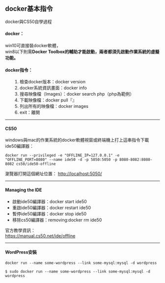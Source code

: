 docker基本指令
---
docker與CS50自學過程
<div>
<h4>docker：</h4>
win10可直接裝docker軟體，<br>
win8以下則需<strong>Docker Toolbox的輔助才能啟動，兩者都須先啟動作業系統的虛擬功能。</strong>
<h4>docker指令：</h4>
<ol>
	<li style="list-style-type:none;">
<ol>
	<li>檢查docker版本：docker version</li>
	<li>docker系統資訊畫面：docker info</li>
	<li>搜尋映像檔（Images）：docker search php（php為範例）</li>
	<li>下載映像檔：docker pull『』</li>
	<li>列出所有的映像檔：docker images</li>
	<li>exit：離開</li>
</ol>
</li>
</ol>
</div>
<hr />
<h4>CS50</h4>
windows與mac的作業系統的docker軟體視窗或終端機上打上這串指令下載ide50編譯器：

~~~
docker run --privileged -e "OFFLINE_IP=127.0.0.1" -e "OFFLINE_PORT=8080" --name ide50 -d -p 5050:5050 -p 8080-8082:8080-8082 cs50/ide50-offline
~~~
瀏覽器打開這個網址位置： <a href="http://localhost:5050/">http://localhost:5050/</a>
<hr/>
<h4>Managing the IDE</h4>
<ul>
	<li>啟動ide50編譯器：docker start ide50</li>
	<li>重啟ide50編譯器：docker restart ide50</li>
	<li>暫停ide50編譯器：docker stop ide50</li>
	<li>移除cs50編譯器：removing:docker rm ide50</li>
</ul>
<div>官方教學資訊：</div>
<a href="https://manual.cs50.net/ide/offline">https://manual.cs50.net/ide/offline</a>
<hr/>
<h4>WordPress安裝</h4>
<pre><code>docker run --name some-wordpress --link some-mysql:mysql -d wordpress</code></pre>
<pre><code>$ sudo docker run --name some-wordpress --link some-mysql:mysql -d wordpress</code></pre>